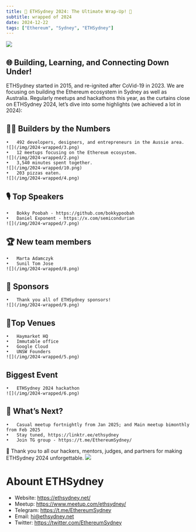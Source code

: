```yaml
---
title: 🎉 ETHSydney 2024: The Ultimate Wrap-Up! 🎉
subtitle: wrapped of 2024 
date: 2024-12-22
tags: ["Ethereum", "Sydney", "ETHSydney"]
---
```


![](/img/2024-wrapped/1.png)

## 🌐 Building, Learning, and Connecting Down Under!

ETHSydney started in 2015, and re-ignited after CoVid-19 in 2023. We are focusing on building the Ethereum ecosystem in Sydney as well as Australia. Regularly meetups and hackathons this year, as the curtains close on ETHSydney 2024, let’s dive into some highlights (we achieved a lot in 2024):

## 👩‍💻 Builders by the Numbers  

	•	492 developers, designers, and entrepreneurs in the Aussie area.  
    ![](/img/2024-wrapped/3.png)
	•	12 meetups focusing on the Ethereum ecosystem.  
    ![](/img/2024-wrapped/2.png)
	•	3,540 minutes spent together.  
    ![](/img/2024-wrapped/10.png)
	•	203 pizzas eaten.  
    ![](/img/2024-wrapped/4.png)

## 🎙 Top Speakers

	•	Bokky Poobah - https://github.com/bokkypoobah  
	•	Daniel Exponent - https://x.com/semicondurian   
    ![](/img/2024-wrapped/7.png)

## 🏆 New team members

	•	Marta Adamczyk  
	•	Sunil Tom Jose  
    ![](/img/2024-wrapped/8.png)

## 🍻 Sponsors

	•	Thank you all of ETHSydney sponsors!  
    ![](/img/2024-wrapped/9.png)

## 📍Top Venues

	•	Haymarket HQ  
    •	Immutable office  
    •	Google Cloud  
    •	UNSW Founders  
    ![](/img/2024-wrapped/5.png)

## Biggest Event

    •	ETHSydney 2024 hackathon  
    ![](/img/2024-wrapped/6.png)

## 📅 What’s Next?

	•	Casual meetup fortnightly from Jan 2025; and Main meetup bimonthly from Feb 2025  
	•	Stay tuned, https://linktr.ee/ethsydney   
    •	Join TG group - https://t.me/EthereumSydney/  

💖 Thank you to all our hackers, mentors, judges, and partners for making ETHSydney 2024 unforgettable.
![](/img/2024-wrapped/11.png)

# Abount ETHSydney

- Website: https://ethsydney.net/
- Meetup: https://www.meetup.com/ethsydney/
- Telegram: https://t.me/EthereumSydney
- Email: hi@ethsydney.net
- Twitter: https://twitter.com/EthereumSydney